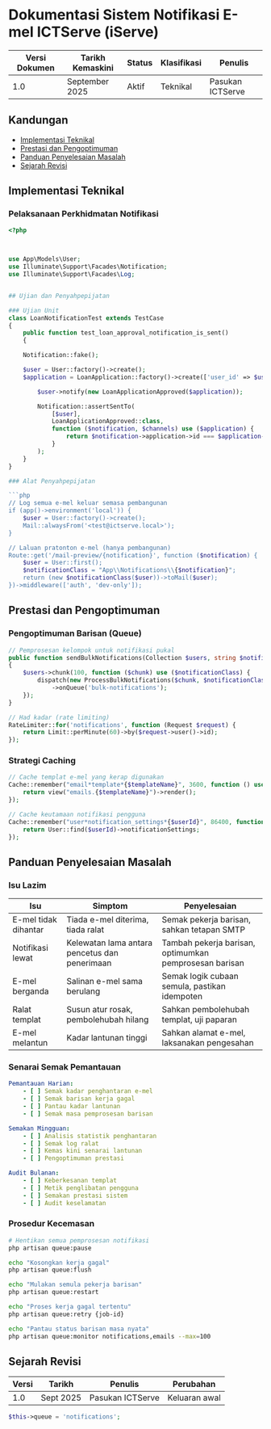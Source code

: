 
# Dokumentasi Sistem Notifikasi E-mel ICTServe (iServe)

| Versi Dokumen | Tarikh Kemaskini   | Status  | Klasifikasi | Penulis         |
|--------------|--------------------|---------|-------------|-----------------|
| 1.0          | September 2025     | Aktif   | Teknikal    | Pasukan ICTServe|

## Kandungan

- [Implementasi Teknikal](#implementasi-teknikal)
- [Prestasi dan Pengoptimuman](#prestasi-dan-pengoptimuman)
- [Panduan Penyelesaian Masalah](#panduan-penyelesaian-masalah)
- [Sejarah Revisi](#sejarah-revisi)

## Implementasi Teknikal

### Pelaksanaan Perkhidmatan Notifikasi

```php
<?php



use App\Models\User;
use Illuminate\Support\Facades\Notification;
use Illuminate\Support\Facades\Log;


## Ujian dan Penyahpepijatan

### Ujian Unit
class LoanNotificationTest extends TestCase
{
    public function test_loan_approval_notification_is_sent()
    {

    Notification::fake();

    $user = User::factory()->create();
    $application = LoanApplication::factory()->create(['user_id' => $user->id]);

        $user->notify(new LoanApplicationApproved($application));

        Notification::assertSentTo(
            [$user],
            LoanApplicationApproved::class,
            function ($notification, $channels) use ($application) {
                return $notification->application->id === $application->id;
            }
        );
    }
}

### Alat Penyahpepijatan

```php
// Log semua e-mel keluar semasa pembangunan
if (app()->environment('local')) {
    $user = User::factory()->create();
    Mail::alwaysFrom('<test@ictserve.local>');
}

// Laluan pratonton e-mel (hanya pembangunan)
Route::get('/mail-preview/{notification}', function ($notification) {
    $user = User::first();
    $notificationClass = "App\\Notifications\\{$notification}";
    return (new $notificationClass($user))->toMail($user);
})->middleware(['auth', 'dev-only']);
```

## Prestasi dan Pengoptimuman

### Pengoptimuman Barisan (Queue)

```php
// Pemprosesan kelompok untuk notifikasi pukal
public function sendBulkNotifications(Collection $users, string $notificationClass): void
{
    $users->chunk(100, function ($chunk) use ($notificationClass) {
        dispatch(new ProcessBulkNotifications($chunk, $notificationClass))
            ->onQueue('bulk-notifications');
    });
}

// Had kadar (rate limiting)
RateLimiter::for('notifications', function (Request $request) {
    return Limit::perMinute(60)->by($request->user()->id);
});
```

### Strategi Caching

```php
// Cache templat e-mel yang kerap digunakan
Cache::remember("email*template*{$templateName}", 3600, function () use ($templateName) {
    return view("emails.{$templateName}")->render();
});

// Cache keutamaan notifikasi pengguna
Cache::remember("user*notification_settings*{$userId}", 86400, function () use ($userId) {
    return User::find($userId)->notificationSettings;
});
```

## Panduan Penyelesaian Masalah

### Isu Lazim

| Isu                | Simptom                        | Penyelesaian                                      |
|--------------------|--------------------------------|---------------------------------------------------|
| E-mel tidak dihantar | Tiada e-mel diterima, tiada ralat | Semak pekerja barisan, sahkan tetapan SMTP        |
| Notifikasi lewat   | Kelewatan lama antara pencetus dan penerimaan | Tambah pekerja barisan, optimumkan pemprosesan barisan |
| E-mel berganda     | Salinan e-mel sama berulang    | Semak logik cubaan semula, pastikan idempoten      |
| Ralat templat      | Susun atur rosak, pembolehubah hilang | Sahkan pembolehubah templat, uji paparan         |
| E-mel melantun     | Kadar lantunan tinggi          | Sahkan alamat e-mel, laksanakan pengesahan         |

### Senarai Semak Pemantauan

```yaml
Pemantauan Harian:
    - [ ] Semak kadar penghantaran e-mel
    - [ ] Semak barisan kerja gagal
    - [ ] Pantau kadar lantunan
    - [ ] Semak masa pemprosesan barisan

Semakan Mingguan:
    - [ ] Analisis statistik penghantaran
    - [ ] Semak log ralat
    - [ ] Kemas kini senarai lantunan
    - [ ] Pengoptimuman prestasi

Audit Bulanan:
    - [ ] Keberkesanan templat
    - [ ] Metik penglibatan pengguna
    - [ ] Semakan prestasi sistem
    - [ ] Audit keselamatan
```

### Prosedur Kecemasan

```bash
# Hentikan semua pemprosesan notifikasi
php artisan queue:pause

echo "Kosongkan kerja gagal"
php artisan queue:flush

echo "Mulakan semula pekerja barisan"
php artisan queue:restart

echo "Proses kerja gagal tertentu"
php artisan queue:retry {job-id}

echo "Pantau status barisan masa nyata"
php artisan queue:monitor notifications,emails --max=100
```

## Sejarah Revisi

| Versi | Tarikh     | Penulis        | Perubahan         |
|-------|------------|----------------|-------------------|
| 1.0   | Sept 2025  | Pasukan ICTServe | Keluaran awal   |

```php
$this->queue = 'notifications';
```
